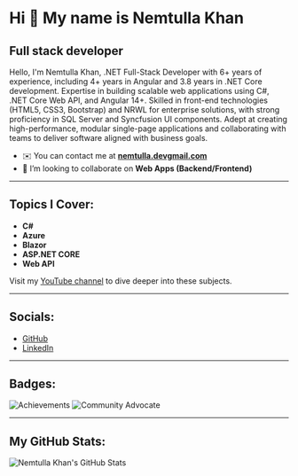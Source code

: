 # Hi 👋 My name is Nemtulla Khan

## Full stack developer

Hello, I'm Nemtulla Khan, .NET Full-Stack Developer with 6+ years of experience, including 4+ years in Angular and 3.8 years in .NET Core development. Expertise in building scalable web applications using C#, .NET Core Web API, and Angular 14+. Skilled in front-end technologies (HTML5, CSS3, Bootstrap) and NRWL for enterprise solutions, with strong proficiency in SQL Server and Syncfusion UI components. Adept at creating high-performance, modular single-page applications and collaborating with teams to deliver software aligned with business goals.

- ✉️ You can contact me at **[nemtulla.devgmail.com](mailto:nemtulla.dev@gmail.com)**  
- 👯 I’m looking to collaborate on **Web Apps (Backend/Frontend)**  

---

## Topics I Cover:
- **C#**
- **Azure**
- **Blazor**
- **ASP.NET CORE**
- **Web API**

Visit my [YouTube channel](https://www.youtube.com/@Nemtechofficial) to dive deeper into these subjects.

---

## Socials:
- [GitHub](https://github.com/nematkerua/)
- [LinkedIn](https://www.linkedin.com/in/nemtullakhan/)

---

## Badges:
![Achievements](https://img.shields.io/badge/Achievements-x3-orange?style=flat-square)
![Community Advocate](https://img.shields.io/badge/Community-Advocate-blue?style=flat-square)

---

## My GitHub Stats:
![Nemtulla Khan's GitHub Stats](https://github-readme-stats.vercel.app/api?username=nematkerua&show_icons=true&theme=radical)
